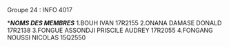 Groupe 24 : INFO 4017

******************NOMS DES MEMBRES*****************
1.BOUH IVAN 17R2155
2.ONANA DAMASE DONALD 17R2138
3.FONGUE ASSONDJI PRISCILE AUDREY 17R2055
4.FONGANG NOUSSI NICOLAS 15Q2550
